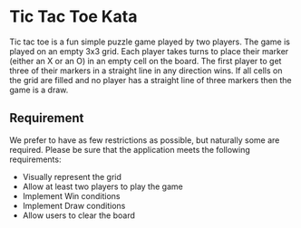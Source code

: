 # Tic Tac Toe Kata
Tic tac toe is a fun simple puzzle game played by two players. The game is played on an empty 3x3 grid. Each player takes turns to place their marker (either an X or an O) in an empty cell on the board. The first player to get three of their markers in a straight line in any direction wins. If all cells on the grid are filled and no player has a straight line of three markers then the game is a draw.

## Requirement
We prefer to have as few restrictions as possible, but naturally some are required. Please be sure that the application meets the following requirements:

* Visually represent the grid
* Allow at least two players to play the game
* Implement Win conditions
* Implement Draw conditions
* Allow users to clear the board
